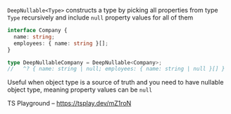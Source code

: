 `DeepNullable<Type>` constructs a type by picking all properties from type `Type` recursively and include `null`
property values for all of them

```ts
interface Company {
  name: string;
  employees: { name: string }[];
}

type DeepNullableCompany = DeepNullable<Company>;
//   ^? { name: string | null; employees: { name: string | null }[] }
```

Useful when object type is a source of truth and you need to have nullable object type, meaning property values can be
`null`

TS Playground – https://tsplay.dev/mZ1roN
